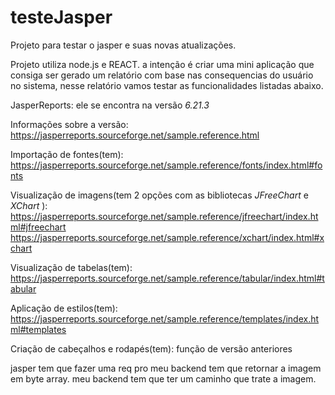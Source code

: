 # testeJasper
Projeto para testar o jasper e suas novas atualizações.

Projeto utiliza node.js e REACT.
a intenção é criar uma mini aplicação que consiga ser gerado um relatório com base nas consequencias do usuário no sistema, nesse relatório vamos testar as funcionalidades listadas abaixo.

JasperReports: ele se encontra na versão *6.21.3*

Informações sobre a versão:  https://jasperreports.sourceforge.net/sample.reference.html

Importação de fontes(tem): https://jasperreports.sourceforge.net/sample.reference/fonts/index.html#fonts

Visualização de imagens(tem 2 opções com as bibliotecas *JFreeChart*  e *XChart* ): https://jasperreports.sourceforge.net/sample.reference/jfreechart/index.html#jfreechart 
https://jasperreports.sourceforge.net/sample.reference/xchart/index.html#xchart

Visualização de tabelas(tem): https://jasperreports.sourceforge.net/sample.reference/tabular/index.html#tabular

Aplicação de estilos(tem): https://jasperreports.sourceforge.net/sample.reference/templates/index.html#templates

Criação de cabeçalhos e rodapés(tem): função de versão anteriores 

jasper tem que fazer uma req pro meu backend tem que retornar a imagem em byte array.
meu backend tem que ter um caminho que trate a imagem.

